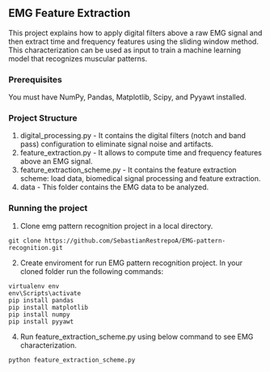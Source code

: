 ## EMG Feature Extraction

This project explains how to apply digital filters above a raw EMG signal and then extract time and frequency features using 
the sliding window method. This characterization can be used as input to train a machine learning model that recognizes muscular patterns.


### Prerequisites
You must have NumPy, Pandas, Matplotlib, Scipy, and  Pyyawt installed.

### Project Structure

1. digital_processing.py - It contains the digital filters (notch and band pass) configuration to eliminate signal noise and artifacts.
2. feature_extraction.py - It allows to compute time and frequency features above an EMG signal.
3. feature_extraction_scheme.py - It contains the feature extraction scheme: load data, biomedical signal processing and feature extraction.
4. data - This folder contains the EMG data to be analyzed.

### Running the project

1. Clone emg pattern recognition project in a local directory.
```
git clone https://github.com/SebastianRestrepoA/EMG-pattern-recognition.git
```

2. Create enviroment for run EMG pattern recognition project. In your cloned folder run the following commands:
```
virtualenv env
env\Scripts\activate
pip install pandas
pip install matplotlib
pip install numpy
pip install pyyawt 
```

4. Run feature_extraction_scheme.py using below command to see EMG characterization.
```
python feature_extraction_scheme.py
```

